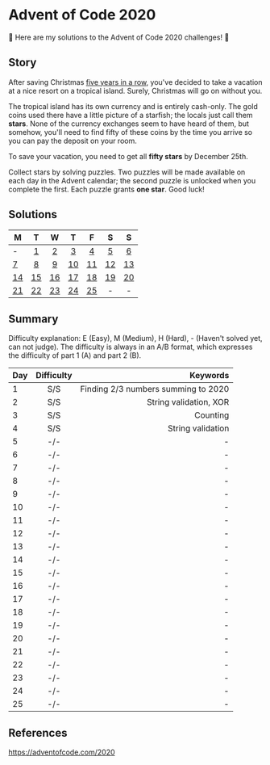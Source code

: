 # Advent of Code 2020
🎄 Here are my solutions to the Advent of Code 2020 challenges! 🎄

## Story
After saving Christmas [five years in a row](https://adventofcode.com/events), you've decided to take a vacation at a nice resort on a tropical island. Surely, Christmas will go on without you.

The tropical island has its own currency and is entirely cash-only. The gold coins used there have a little picture of a starfish; the locals just call them **stars**. None of the currency exchanges seem to have heard of them, but somehow, you'll need to find fifty of these coins by the time you arrive so you can pay the deposit on your room.

To save your vacation, you need to get all **fifty stars** by December 25th.

Collect stars by solving puzzles. Two puzzles will be made available on each day in the Advent calendar; the second puzzle is unlocked when you complete the first. Each puzzle grants **one star**. Good luck!

## Solutions
| M | T | W | T | F | S | S |
|---|:---:|:---:|:---:|:---:|:---:|:---:|
| - | [1](/2020/Day-1) | [2](/2020/Day-2) | [3](/2020/Day-3) | [4](/2020/Day-4) | [5](/2020/Day-5) | [6](/2020/Day-6) |
| [7](/2020/Day-7) | [8](/2020/Day-8) | [9](/2020/Day-9) | [10](/2020/Day-10) | [11](/2020/Day-11) | [12](/2020/Day-12) | [13](/2020/Day-13) |
| [14](/2020/Day-14) | [15](/2020/Day-15) | [16](/2020/Day-16) | [17](/2020/Day-17) | [18](/2020/Day-18) | [19](/2020/Day-19) | [20](/2020/Day-20) |
| [21](/2020/Day-21) | [22](/2020/Day-22) | [23](/2020/Day-23) | [24](/2020/Day-24) | [25](/2020/Day-25) | - | - |

## Summary
Difficulty explanation: E (Easy), M (Medium), H (Hard), - (Haven't solved yet, can not judge). The difficulty is always in an A/B format, which expresses the difficulty of part 1 (A) and part 2 (B).

| Day | Difficulty | Keywords |
| --- |:--------:| -------------------------------:|
|  1  |   S/S    | Finding 2/3 numbers summing to 2020 |
|  2  |   S/S    | String validation, XOR |
|  3  |   S/S    | Counting |
|  4  |   S/S    | String validation |
|  5  |   -/-    | - |
|  6  |   -/-    | - |
|  7  |   -/-    | - |
|  8  |   -/-    | - |
|  9  |   -/-    | - |
| 10  |   -/-    | - |
| 11  |   -/-    | - |
| 12  |   -/-    | - |
| 13  |   -/-    | - |
| 14  |   -/-    | - |
| 15  |   -/-    | - |
| 16  |   -/-    | - |
| 17  |   -/-    | - |
| 18  |   -/-    | - |
| 19  |   -/-    | - |
| 20  |   -/-    | - |
| 21  |   -/-    | - |
| 22  |   -/-    | - |
| 23  |   -/-    | - |
| 24  |   -/-    | - |
| 25  |   -/-    | - |

## References
https://adventofcode.com/2020